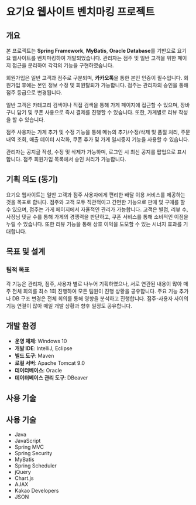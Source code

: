 # 요기요 웹사이트 벤치마킹 프로젝트

## 개요
본 프로젝트는 **Spring Framework**, **MyBatis**, **Oracle Database**를 기반으로 요기요 웹사이트를 벤치마킹하여 개발되었습니다. 관리자는 점주 및 일반 고객을 위한 페이지 접근을 분리하여 각각의 기능을 구현하였습니다.

회원가입은 일반 고객과 점주로 구분되며, **카카오톡**을 통한 본인 인증이 필수입니다. 회원가입 후에는 본인 정보 수정 및 회원탈퇴가 가능합니다. 점주는 관리자의 승인을 통해 점주 등급으로 변경됩니다.

일반 고객은 카테고리 검색이나 직접 검색을 통해 가게 페이지에 접근할 수 있으며, 장바구니 담기 및 쿠폰 사용으로 즉시 결제를 진행할 수 있습니다. 또한, 가게별로 리뷰 작성을 할 수 있습니다.

점주 사용자는 가게 추가 및 수정 기능을 통해 메뉴의 추가/수정/삭제 및 품절 처리, 주문 내역 조회, 매출 데이터 시각화, 쿠폰 추가 및 가게 일시중지 기능을 사용할 수 있습니다.

관리자는 공지글 작성, 수정 및 삭제가 가능하며, 로그인 시 최신 공지를 팝업으로 표시합니다. 점주 회원가입 목록에서 승인 처리가 가능합니다.

## 기획 의도 (동기)
요기요 웹사이트는 일반 고객과 점주 사용자에게 편리한 배달 이용 서비스를 제공하는 것을 목표로 합니다. 점주와 고객 모두 직관적이고 간편한 기능으로 판매 및 구매를 할 수 있으며, 점주는 가게 페이지에서 자율적인 관리가 가능합니다. 고객은 별점, 리뷰 수, 사장님 댓글 수를 통해 가게의 경쟁력을 판단하고, 쿠폰 서비스를 통해 소비적인 이점을 누릴 수 있습니다. 또한 리뷰 기능을 통해 상호 이익을 도모할 수 있는 시너지 효과를 기대합니다.

## 목표 및 설계

### 팀적 목표
각 기능은 관리자, 점주, 사용자 별로 나누어 기획하였으나, 서로 연관된 내용이 많아 매주 전체 회의를 최소 1회 진행하여 모든 팀원이 진행 상황을 공유합니다. 주요 기능 추가나 DB 구조 변경은 전체 회의를 통해 영향을 분석하고 진행합니다. 점주-사용자 사이의 기능 연결이 많아 매일 개발 상황과 향후 일정도 공유합니다.

## 개발 환경
- **운영 체제**: Windows 10
- **개발 IDE**: IntelliJ, Eclipse
- **빌드 도구**: Maven
- **로컬 서버**: Apache Tomcat 9.0
- **데이터베이스**: Oracle
- **데이터베이스 관리 도구**: DBeaver

## 사용 기술

## 사용 기술
- Java
- JavaScript
- Spring MVC
- Spring Security
- MyBatis
- Spring Scheduler
- jQuery
- Chart.js
- AJAX
- Kakao Developers
- JSON

